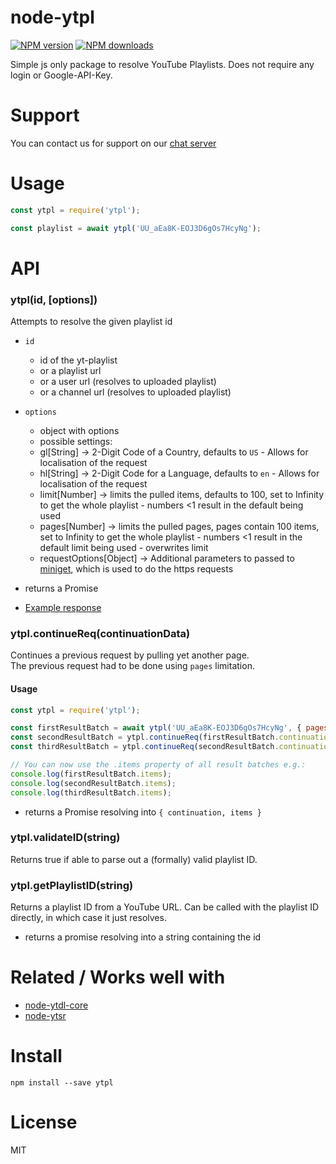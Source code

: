 # node-ytpl
[![NPM version](https://img.shields.io/npm/v/ytmpl.svg?maxAge=3600)](https://www.npmjs.com/package/ytmpl)
[![NPM downloads](https://img.shields.io/npm/dt/ytmpl.svg?maxAge=3600)](https://www.npmjs.com/package/ytmpl)

Simple js only package to resolve YouTube Playlists.
Does not require any login or Google-API-Key.

# Support
You can contact us for support on our [chat server](https://discord.gg/V3vSCs7)

# Usage

```js
const ytpl = require('ytpl');

const playlist = await ytpl('UU_aEa8K-EOJ3D6gOs7HcyNg');
```


# API
### ytpl(id, [options])

Attempts to resolve the given playlist id

* `id`
    * id of the yt-playlist
    * or a playlist url
    * or a user url (resolves to uploaded playlist)
    * or a channel url (resolves to uploaded playlist)
* `options`
    * object with options
    * possible settings:
    * gl[String] -> 2-Digit Code of a Country, defaults to `US` - Allows for localisation of the request
    * hl[String] -> 2-Digit Code for a Language, defaults to `en` - Allows for localisation of the request
    * limit[Number] -> limits the pulled items, defaults to 100, set to Infinity to get the whole playlist - numbers <1 result in the default being used
    * pages[Number] -> limits the pulled pages, pages contain 100 items, set to Infinity to get the whole playlist - numbers <1 result in the default limit being used - overwrites limit
    * requestOptions[Object] -> Additional parameters to passed to [miniget](https://github.com/fent/node-miniget), which is used to do the https requests

* returns a Promise
* [Example response](https://github.com/timeforaninja/node-ytpl/blob/master/example/example_output.txt)

### ytpl.continueReq(continuationData)
Continues a previous request by pulling yet another page.  
The previous request had to be done using `pages` limitation.

#### Usage
```js
const ytpl = require('ytpl');

const firstResultBatch = await ytpl('UU_aEa8K-EOJ3D6gOs7HcyNg', { pages: 1 });
const secondResultBatch = ytpl.continueReq(firstResultBatch.continuation);
const thirdResultBatch = ytpl.continueReq(secondResultBatch.continuation);

// You can now use the .items property of all result batches e.g.:
console.log(firstResultBatch.items);
console.log(secondResultBatch.items);
console.log(thirdResultBatch.items);
```

* returns a Promise resolving into `{ continuation, items }`

### ytpl.validateID(string)

Returns true if able to parse out a (formally) valid playlist ID.

### ytpl.getPlaylistID(string)

Returns a playlist ID from a YouTube URL. Can be called with the playlist ID directly, in which case it just resolves.

* returns a promise resolving into a string containing the id


# Related / Works well with

* [node-ytdl-core](https://github.com/fent/node-ytdl-core)
* [node-ytsr](https://github.com/TimeForANinja/node-ytsr)


# Install

    npm install --save ytpl


# License
MIT
